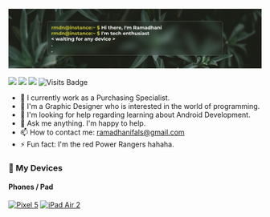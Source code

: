 <!--<img align="right" src="https://spotify-github-profile.vercel.app/api/view?uid=0yze7yareh19u7dy1kjabm97m&cover_image=true&theme=default&bar_color_cover=true" width="200"/>
-->
![Header](./data/github-header.png)

[<img src="https://img.shields.io/badge/telegram-26A5E4.svg?&style=for-the-badge&logo=telegram&logoColor=white" />](https://t.me/ramaadni) [<img src = "https://img.shields.io/badge/instagram-%23E4405F.svg?&style=for-the-badge&logo=instagram&logoColor=white">](https://www.instagram.com/ramaadni/) [<img src="https://img.shields.io/badge/gmail-%23EE0000.svg?&style=for-the-badge&logo=gmail&logoColor=white">](mailto:ramadhanifals@gmail.com) 
![Visits Badge](https://badges.pufler.dev/visits/ramaadni/ramaadni?style=for-the-badge)

<!-- ![Visits badge](https://visitor-badge.glitch.me/badge?page_id=abhishek-choudharys.abhishek-choudharys) -->
- 🔭 I currently work as a Purchasing Specialist.
- 🌱 I'm a Graphic Designer who is interested in the world of programming.
- 🤔 I'm looking for help regarding learning about Android Development.
- 💬 Ask me anything. I'm happy to help.
- 📫 How to contact me: ramadhanifals@gmail.com
- ⚡ Fun fact: I'm the red Power Rangers hahaha.


### 📱 My Devices

#### Phones / Pad
[![Pixel 5](https://img.shields.io/badge/Poco%20X6%205G-FF5733?style=flat-square&logo=xiaomi&logoColor=FFFFFF&labelColor=FF5733)](https://www.gsmarena.com/xiaomi_poco_x6-12723.php)
[![iPad Air 2](https://img.shields.io/badge/iPad%20Air%202-5B5B5B?style=flat-square&logo=apple&logoColor=FFFFFF&labelColor=5B5B5B)](https://www.gsmarena.com/apple_ipad_air_2-6742.php)
